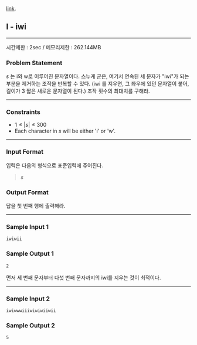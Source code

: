 [link](http://tdpc.contest.atcoder.jp/tasks/tdpc_iwi).

## I - iwi

----------

시간제한 : 2sec / 메모리제한 : 262.144MB

### Problem Statement

$s$ 는 i와 w로 이루어진 문자열이다. 스누케 군은, 여기서 연속된 세 문자가 "iwi"가 되는 부분을 제거하는 조작을 반복할 수 있다. (iwi 를 지우면, 그 좌우에 있던 문자열이 붙어, 길이가 3 짧은 새로운 문자열이 된다.)
조작 횟수의 최대치를 구해라.

----------

### Constraints

* $1 ≤ |s| ≤ 300$
* Each character in $s$ will be either 'i' or 'w'.

----------

### Input Format

입력은 다음의 형식으로 표준입력에 주어진다.

> $s$

### Output Format

답을 첫 번째 행에 출력해라.

----------

### Sample Input 1

```
iwiwii
```

### Sample Output 1

```
2
```

먼저 세 번째 문자부터 다섯 번째 문자까지의 iwi를 지우는 것이 최적이다.

----------

### Sample Input 2

```
iwiwwwiiiwiwiwiiwii
```

### Sample Output 2

```
5
```
